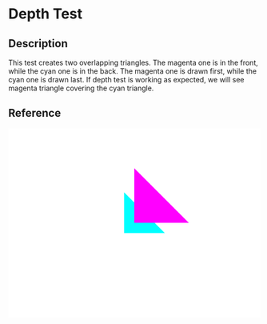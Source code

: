 # Depth Test

## Description
This test creates two overlapping triangles.
The magenta one is in the front, while the cyan one is in the back.
The magenta one is drawn first, while the cyan one is drawn last.
If depth test is working as expected, we will see magenta triangle
covering the cyan triangle.

## Reference
![Reference](reference.png "Reference")
